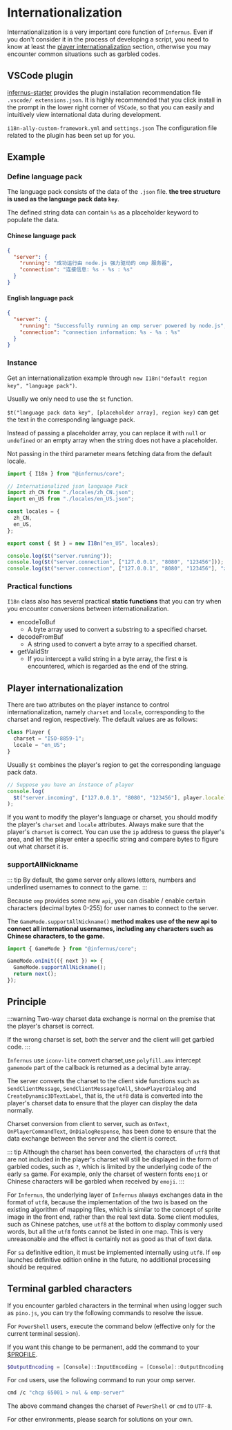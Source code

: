 # Internationalization

Internationalization is a very important core function of `Infernus`. Even if you don't consider it in the process of developing a script, you need to know at least the [player internationalization](#player-internationalization) section, otherwise you may encounter common situations such as garbled codes.

## VSCode plugin

[infernus-starter](https://github.com/dockfries/infernus-starter) provides the plugin installation recommendation file `.vscode/ extensions.json`. It is highly recommended that you click install in the prompt in the lower right corner of `VSCode`, so that you can easily and intuitively view international data during development.

`i18n-ally-custom-framework.yml` and `settings.json` The configuration file related to the plugin has been set up for you.

## Example

### Define language pack

The language pack consists of the data of the `.json` file. **the tree structure is used as the language pack data `key`**.

The defined string data can contain `%s` as a placeholder keyword to populate the data.

#### Chinese language pack

```json
{
  "server": {
    "running": "成功运行由 node.js 强力驱动的 omp 服务器",
    "connection": "连接信息: %s - %s : %s"
  }
}
```

#### English language pack

```json
{
  "server": {
    "running": "Successfully running an omp server powered by node.js",
    "connection": "connection information: %s - %s : %s"
  }
}
```

### Instance

Get an internationalization example through `new I18n("default region key", "language pack")`.

Usually we only need to use the `$t` function.

`$t("language pack data key", [placeholder array], region key)` can get the text in the corresponding language pack.

Instead of passing a placeholder array, you can replace it with `null` or `undefined` or an empty array when the string does not have a placeholder.

Not passing in the third parameter means fetching data from the default locale.

```ts
import { I18n } from "@infernus/core";

// Internationalized json language Pack
import zh_CN from "./locales/zh_CN.json";
import en_US from "./locales/en_US.json";

const locales = {
  zh_CN,
  en_US,
};

export const { $t } = new I18n("en_US", locales);

console.log($t("server.running"));
console.log($t("server.connection", ["127.0.0.1", "8080", "123456"]));
console.log($t("server.connection", ["127.0.0.1", "8080", "123456"], "zh_CN"));
```

### Practical functions

`I18n` class also has several practical **static functions** that you can try when you encounter conversions between internationalization.

- encodeToBuf
  - A byte array used to convert a substring to a specified charset.
- decodeFromBuf
  - A string used to convert a byte array to a specified charset.
- getValidStr
  - If you intercept a valid string in a byte array, the first `0` is encountered, which is regarded as the end of the string.

## Player internationalization

There are two attributes on the player instance to control internationalization, namely `charset` and `locale`, corresponding to the charset and region, respectively.
The default values are as follows:

```ts
class Player {
  charset = "ISO-8859-1";
  locale = "en_US";
}
```

Usually `$t` combines the player's region to get the corresponding language pack data.

```ts
// Suppose you have an instance of player
console.log(
  $t("server.incoming", ["127.0.0.1", "8080", "123456"], player.locale),
);
```

If you want to modify the player's language or charset, you should modify the player's `charset` and `locale` attributes. Always make sure that the player's `charset` is correct. You can use the `ip` address to guess the player's area, and let the player enter a specific string and compare bytes to figure out what charset it is.

### supportAllNickname

::: tip
By default, the game server only allows letters, numbers and underlined usernames to connect to the game.
:::

Because `omp` provides some new `api`, you can disable / enable certain characters (decimal bytes 0-255) for user names to connect to the server.

The `GameMode.supportAllNickname()` **method makes use of the new api to connect all international usernames, including any characters such as Chinese characters, to the game.**

```ts
import { GameMode } from "@infernus/core";

GameMode.onInit(({ next }) => {
  GameMode.supportAllNickname();
  return next();
});
```

## Principle

:::warning
Two-way charset data exchange is normal on the premise that the player's charset is correct.

If the wrong charset is set, both the server and the client will get garbled code.
:::

`Infernus` use `iconv-lite` convert charset,use `polyfill.amx` intercept `gamemode` part of the callback is returned as a decimal byte array.

The server converts the charset to the client side functions such as `SendClientMessage`, `SendClientMessageToAll`, `ShowPlayerDialog` and `CreateDynamic3DTextLabel`, that is, the `utf8` data is converted into the player's charset data to ensure that the player can display the data normally.

Charset conversion from client to server, such as `OnText`, `OnPlayerCommandText`, `OnDialogResponse`, has been done to ensure that the data exchange between the server and the client is correct.

::: tip
Although the charset has been converted, the characters of `utf8` that are not included in the player's charset will still be displayed in the form of garbled codes, such as `?`, which is limited by the underlying code of the early `sa` game. For example, only the charset of western fonts `emoji` or Chinese characters will be garbled when received by `emoji`.
:::

For `Infernus`, the underlying layer of `Infernus` always exchanges data in the format of `utf8`, because the implementation of the two is based on the existing algorithm of mapping files, which is similar to the concept of sprite image in the front end, rather than the real text data. Some client modules, such as Chinese patches, use `utf8` at the bottom to display commonly used words, but all the `utf8` fonts cannot be listed in one map. This is very unreasonable and the effect is certainly not as good as that of text data.

For `sa` definitive edition, it must be implemented internally using `utf8`. If `omp` launches definitive edition online in the future, no additional processing should be required.

## Terminal garbled characters

If you encounter garbled characters in the terminal when using logger such as `pino.js`, you can try the following commands to resolve the issue.

For `PowerShell` users, execute the command below (effective only for the current terminal session).

If you want this change to be permanent, add the command to your [$PROFILE](https://learn.microsoft.com/en-us/powershell/module/microsoft.powershell.core/about/about_profiles?view=powershell-7.4).

```powershell
$OutputEncoding = [Console]::InputEncoding = [Console]::OutputEncoding = New-Object System.Text.UTF8Encoding
```

For `cmd` users, use the following command to run your omp server.

```sh
cmd /c "chcp 65001 > nul & omp-server"
```

The above command changes the charset of `PowerShell` or `cmd` to `UTF-8`.

For other environments, please search for solutions on your own.
